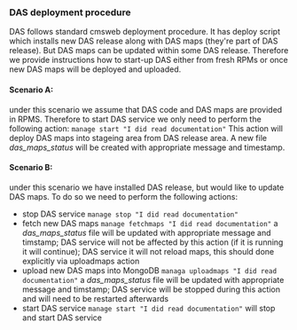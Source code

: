 ### DAS deployment procedure

DAS follows standard cmsweb deployment procedure. It has deploy script which
installs new DAS release along with DAS maps (they're part of DAS release).
But DAS maps can be updated within some DAS release. Therefore we provide
instructions how to start-up DAS either from fresh RPMs or once new DAS maps
will be deployed and uploaded.

#### Scenario A:

under this scenario we assume that DAS code and DAS maps are provided in RPMS.
Therefore to start DAS service we only need to perform the following action:
```manage start "I did read documentation"```
This action will deploy DAS maps into stageing area from DAS release area. A
new file *das_maps_status* will be created with appropriate message and
timestamp.

#### Scenario B:

under this scenario we have installed DAS release, but would like to update DAS
maps. To do so we need to perform the following actions:

- stop DAS service
  ```manage stop "I did read documentation"```
- fetch new DAS maps
  ```manage fetchmaps "I did read documentation"```
  a *das_maps_status* file will be updated with appropriate message and
  timstamp; DAS service will not be affected by this action (if it is running
  it will continue); DAS service it will not reload maps, this should done
  explicitly via uploadmaps action
- upload new DAS maps into MongoDB
  ```managa uploadmaps "I did read documentation"```
  a *das_maps_status* file will be updated with appropriate message and
  timstamp; DAS service will be stopped during this action and will need to be
  restarted afterwards
- start DAS service
  ```manage start "I did read documentation"```
  will stop and start DAS service
